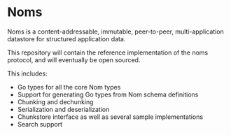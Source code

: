 # Noms

Noms is a content-addressable, immutable, peer-to-peer, multi-application datastore for structured application data.

This repository will contain the reference implementation of the noms protocol, and will eventually be open sourced. 

This includes:

* Go types for all the core Nom types
* Support for generating Go types from Nom schema definitions
* Chunking and dechunking
* Serialization and deserialization
* Chunkstore interface as well as several sample implementations
* Search support
